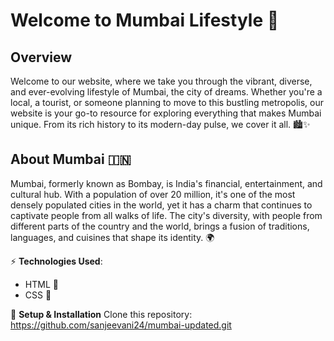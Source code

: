 # Welcome to Mumbai Lifestyle 🌆

## Overview

Welcome to our website, where we take you through the vibrant, diverse, and ever-evolving lifestyle of Mumbai, the city of dreams. Whether you're a local, a tourist, or someone planning to move to this bustling metropolis, our website is your go-to resource for exploring everything that makes Mumbai unique. From its rich history to its modern-day pulse, we cover it all. 🏙️✨

## About Mumbai 🇮🇳

Mumbai, formerly known as Bombay, is India's financial, entertainment, and cultural hub. With a population of over 20 million, it's one of the most densely populated cities in the world, yet it has a charm that continues to captivate people from all walks of life. The city's diversity, with people from different parts of the country and the world, brings a fusion of traditions, languages, and cuisines that shape its identity. 🌍

⚡ **Technologies Used**:
- HTML 📄
- CSS 🎨

📜 **Setup & Installation**
Clone this repository: https://github.com/sanjeevani24/mumbai-updated.git
